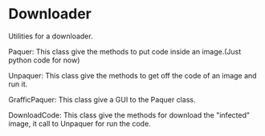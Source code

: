 # Downloader
Utilities for a downloader.

Paquer: This class give the methods to put code inside an image.(Just python code for now)

Unpaquer: This class give the methods to get off the code of an image and run it.

GrafficPaquer: This class give a GUI to the Paquer class.

DownloadCode:  This class give the methods for download the "infected" image, it call to Unpaquer for run the code.
